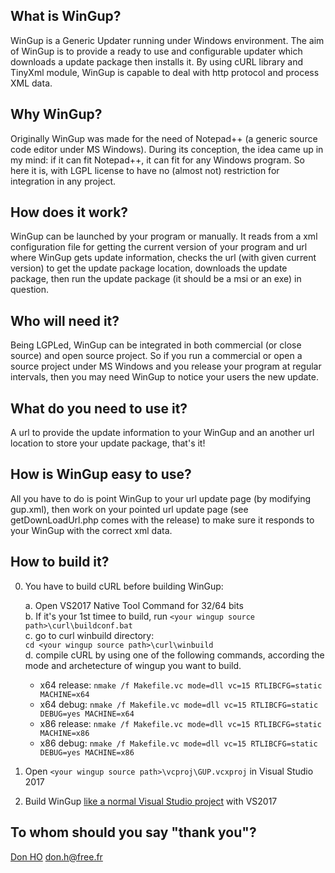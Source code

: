 What is WinGup?
---------------

WinGup is a Generic Updater running under Windows environment.
The aim of WinGup is to provide a ready to use and configurable updater
which downloads a update package then installs it. By using cURL library
and TinyXml module, WinGup is capable to deal with http protocol and process XML data.


Why WinGup?
-----------

Originally WinGup was made for the need of Notepad++ (a generic source code editor under MS Windows).
During its conception, the idea came up in my mind: if it can fit Notepad++, it can fit for any Windows program.
So here it is, with LGPL license to have no (almost not) restriction for integration in any project.



How does it work?
-----------------

WinGup can be launched by your program or manually. It reads from a xml configuration file
for getting the current version of your program and url where WinGup gets update information,
checks the url (with given current version) to get the update package location,
downloads the update package, then run the update package (it should be a msi or an exe) in question.



Who will need it?
-----------------

Being LGPLed, WinGup can be integrated in both commercial (or close source) and open source project.
So if you run a commercial or open a source project under MS Windows and you release your program at
regular intervals, then you may need WinGup to notice your users the new update.



What do you need to use it?
---------------------------

A url to provide the update information to your WinGup and an another url location
to store your update package, that's it!



How is WinGup easy to use?
--------------------------

All you have to do is point WinGup to your url update page (by modifying gup.xml), 
then work on your pointed url update page (see getDownLoadUrl.php comes with the release)
to make sure it responds to your WinGup with the correct xml data.



How to build it?
----------------

 0. You have to build cURL before building WinGup:

    a. Open VS2017 Native Tool Command for 32/64 bits<br/>
	b. If it's your 1st timee to build, run `<your wingup source path>\curl\buildconf.bat`<br/>
    c. go to curl winbuild directory:<br/>
       `cd <your wingup source path>\curl\winbuild`<br/>
	d. compile cURL by using one of the following commands, according the mode and archetecture of wingup you want to build.<br/>
       * x64 release: `nmake /f Makefile.vc mode=dll vc=15 RTLIBCFG=static MACHINE=x64`
       * x64 debug: `nmake /f Makefile.vc mode=dll vc=15 RTLIBCFG=static DEBUG=yes MACHINE=x64`
       * x86 release: `nmake /f Makefile.vc mode=dll vc=15 RTLIBCFG=static MACHINE=x86`
       * x86 debug: `nmake /f Makefile.vc mode=dll vc=15 RTLIBCFG=static DEBUG=yes MACHINE=x86`

 1. Open `<your wingup source path>\vcproj\GUP.vcxproj` in Visual Studio 2017
 
 2. Build WinGup [like a normal Visual Studio project](https://msdn.microsoft.com/en-us/library/7s88b19e.aspx) with VS2017



To whom should you say "thank you"?
-----------------------------------

[Don HO](https://donho.github.io/)
<don.h@free.fr>
